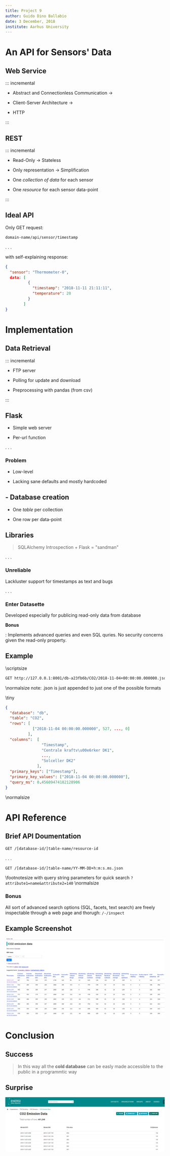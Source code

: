 ```yaml
---
title: Project 9
author: Guido Dino Ballabio
date: 3 December, 2018 
institute: Aarhus University
---
```


# An API for Sensors' Data

## Web Service

<!---
A mechanisms for exchanging data between disparate systems that are not developed --by the same parties.
--->

::: incremental

- Abstract and Connectionless Communication $\rightarrow$

- Client-Server Architecture $\rightarrow$

- HTTP

:::

<!---
So it's just a custom application on top of a database and behind a web server.
--->


## REST

::: incremental

- Read-Only $\rightarrow$ Stateless

- Only representation $\rightarrow$ Simplification

- One *collection of data* for each sensor

- One *resource* for each sensor data-point 

:::

## Ideal API

Only GET request:


```html
domain-name/api/sensor/timestamp
```

. . .

with self-explaining response:

```json
{
  "sensor": "Thermometer-0",
  data: [
          {
            "timestamp": "2018-11-11 21:11:11",
            "temperature": 20
          }
        ]
}
```


# Implementation

## Data Retrieval

::: incremental

- FTP server

- Polling for update and download <!--- daunting task --->

- Preprocessing with pandas (from csv)

:::


## Flask

- Simple web server

- Per-url function

. . .

### Problem

- Low-level

- Lacking sane defaults and mostly hardcoded

## - Database creation 

- One *table* per collection

- One row per data-point

## Libraries

> SQLAlchemy Introspection + Flask = "sandman"

. . .

### Unreliable

Lackluster support for timestamps as text and bugs

. . .


### Enter Datasette

Developed especially for publicing read-only data from database


**Bonus**

: Implements advanced queries and even SQL quries.
  No security concerns given the read-only property.

## Example

\scriptsize
```html
GET http://127.0.0.1:8001/db-a23fb6b/CO2/2018-11-04+00:00:00.000000.json
```
\normalsize
note: .json is just appended to just one of the possible formats

\tiny
```json
{
  "database": "db", 
  "table": "CO2", 
  "rows": [
            ["2018-11-04 00:00:00.000000", 527, ..., 0]
          ], 
  "columns":  [
                "Timestamp", 
                "Centrale kraftv\u00e6rker DK1", 
                ..., 
                "Solceller DK2"
              ],
  "primary_keys": ["Timestamp"], 
  "primary_key_values": ["2018-11-04 00:00:00.000000"], 
  "query_ms": 0.45609474182128906
}
```
\normalsize

# API Reference

## Brief API Doumentation

```html
GET /[database-id/]table-name/resource-id
```

. . .

```html
GET /[database-id/]table-name/YY-MM-DD+h:m:s.ms.json
```

\footnotesize
with query string parameters for quick search `?attribute1=name&attribute2=140`
\normalsize

### Bonus
All sort of advanced search options (SQL, facets, text search) are freely inspectable through a web page and thorugh:
`/-/inspect`

## Example Screenshot

![screenshot](table-view.png)

# Conclusion

## Success

> In this way all the **cold database** can be easly made accessible to the public in a programmtic way

## Surprise

![energinet](energinet.png)

